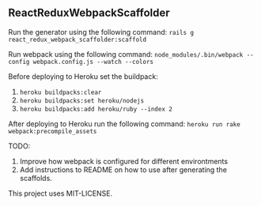 ## ReactReduxWebpackScaffolder

Run the generator using the following command: `rails g react_redux_webpack_scaffolder:scaffold`

Run webpack using the following command: `node_modules/.bin/webpack --config webpack.config.js --watch --colors`

Before deploying to Heroku set the buildpack:
1. `heroku buildpacks:clear`
2. `heroku buildpacks:set heroku/nodejs`
3. `heroku buildpacks:add heroku/ruby --index 2`

After deploying to Heroku run the following command: `heroku run rake webpack:precompile_assets`

TODO:
1. Improve how webpack is configured for different environtments
2. Add instructions to README on how to use after generating the scaffolds.

This project uses MIT-LICENSE.
